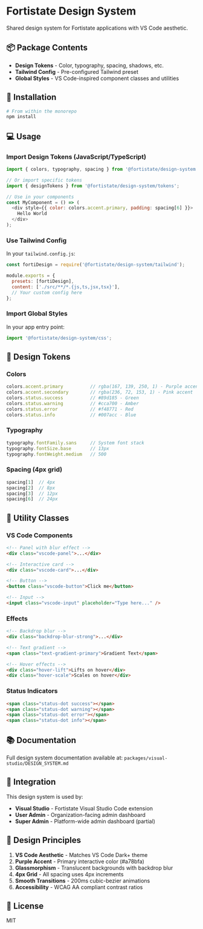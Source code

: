 # Fortistate Design System

Shared design system for Fortistate applications with VS Code aesthetic.

## 📦 Package Contents

- **Design Tokens** - Color, typography, spacing, shadows, etc.
- **Tailwind Config** - Pre-configured Tailwind preset
- **Global Styles** - VS Code-inspired component classes and utilities

## 🚀 Installation

```bash
# From within the monorepo
npm install
```

## 💻 Usage

### Import Design Tokens (JavaScript/TypeScript)

```javascript
import { colors, typography, spacing } from '@fortistate/design-system';

// Or import specific tokens
import { designTokens } from '@fortistate/design-system/tokens';

// Use in your components
const MyComponent = () => (
  <div style={{ color: colors.accent.primary, padding: spacing[6] }}>
    Hello World
  </div>
);
```

### Use Tailwind Config

In your `tailwind.config.js`:

```javascript
const fortiDesign = require('@fortistate/design-system/tailwind');

module.exports = {
  presets: [fortiDesign],
  content: ['./src/**/*.{js,ts,jsx,tsx}'],
  // Your custom config here
};
```

### Import Global Styles

In your app entry point:

```javascript
import '@fortistate/design-system/css';
```

## 🎨 Design Tokens

### Colors

```javascript
colors.accent.primary          // rgba(167, 139, 250, 1) - Purple accent
colors.accent.secondary        // rgba(236, 72, 153, 1) - Pink accent
colors.status.success          // #89d185 - Green
colors.status.warning          // #cca700 - Amber
colors.status.error            // #f48771 - Red
colors.status.info             // #007acc - Blue
```

### Typography

```javascript
typography.fontFamily.sans     // System font stack
typography.fontSize.base       // 13px
typography.fontWeight.medium   // 500
```

### Spacing (4px grid)

```javascript
spacing[1]  // 4px
spacing[2]  // 8px
spacing[3]  // 12px
spacing[6]  // 24px
```

## 🎯 Utility Classes

### VS Code Components

```html
<!-- Panel with blur effect -->
<div class="vscode-panel">...</div>

<!-- Interactive card -->
<div class="vscode-card">...</div>

<!-- Button -->
<button class="vscode-button">Click me</button>

<!-- Input -->
<input class="vscode-input" placeholder="Type here..." />
```

### Effects

```html
<!-- Backdrop blur -->
<div class="backdrop-blur-strong">...</div>

<!-- Text gradient -->
<span class="text-gradient-primary">Gradient Text</span>

<!-- Hover effects -->
<div class="hover-lift">Lifts on hover</div>
<div class="hover-scale">Scales on hover</div>
```

### Status Indicators

```html
<span class="status-dot success"></span>
<span class="status-dot warning"></span>
<span class="status-dot error"></span>
<span class="status-dot info"></span>
```

## 📚 Documentation

Full design system documentation available at:
`packages/visual-studio/DESIGN_SYSTEM.md`

## 🔗 Integration

This design system is used by:
- **Visual Studio** - Fortistate Visual Studio Code extension
- **User Admin** - Organization-facing admin dashboard
- **Super Admin** - Platform-wide admin dashboard (partial)

## 🎨 Design Principles

1. **VS Code Aesthetic** - Matches VS Code Dark+ theme
2. **Purple Accent** - Primary interactive color (#a78bfa)
3. **Glassmorphism** - Translucent backgrounds with backdrop blur
4. **4px Grid** - All spacing uses 4px increments
5. **Smooth Transitions** - 200ms cubic-bezier animations
6. **Accessibility** - WCAG AA compliant contrast ratios

## 📝 License

MIT
